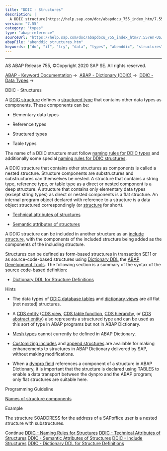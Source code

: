 ```yaml
---
title: "DDIC - Structures"
description: |
  A DDIC structure(https://help.sap.com/doc/abapdocu_755_index_htm/7.55/en-US/abenddic_structure_glosry.htm 'Glossary Entry') defines a structured type(https://help.sap.com/doc/abapdocu_755_index_htm/7.55/en-US/abenstructured_type_glosry.htm 'Glossary Entry') that contains other data types as comp
version: "7.55"
category: "types"
type: "abap-reference"
sourceUrl: "https://help.sap.com/doc/abapdocu_755_index_htm/7.55/en-US/abenddic_structures.htm"
abapFile: "abenddic_structures.htm"
keywords: ["do", "if", "try", "data", "types", "abenddic", "structures"]
---
```


* * *

AS ABAP Release 755, ©Copyright 2020 SAP SE. All rights reserved.

[ABAP - Keyword Documentation](https://help.sap.com/doc/abapdocu_755_index_htm/7.55/en-US/abenabap.htm) →  [ABAP - Dictionary (DDIC)](https://help.sap.com/doc/abapdocu_755_index_htm/7.55/en-US/abenabap_dictionary.htm) →  [DDIC - Data Types](https://help.sap.com/doc/abapdocu_755_index_htm/7.55/en-US/abenddic_data_types.htm) → 

DDIC - Structures

A [DDIC structure](https://help.sap.com/doc/abapdocu_755_index_htm/7.55/en-US/abenddic_structure_glosry.htm "Glossary Entry") defines a [structured type](https://help.sap.com/doc/abapdocu_755_index_htm/7.55/en-US/abenstructured_type_glosry.htm "Glossary Entry") that contains other data types as components. These components can be:

-   Elementary data types

-   Reference types

-   Structured types

-   Table types

The name of a DDIC structure must follow [naming rules for DDIC types](https://help.sap.com/doc/abapdocu_755_index_htm/7.55/en-US/abenddic_types_names.htm) and additionally some special [naming rules for DDIC structures](https://help.sap.com/doc/abapdocu_755_index_htm/7.55/en-US/abenddic_structures_names.htm).

A DDIC structure that contains other structures as components is called a nested structure. Structure components are substructures and substructures can themselves be nested. A structure that contains a string type, reference type, or table type as a direct or nested component is a deep structure. A structure that contains only elementary data types (except string types) as direct or nested components is a flat structure. An internal program object declared with reference to a structure is a data object structured correspondingly (or [structure](https://help.sap.com/doc/abapdocu_755_index_htm/7.55/en-US/abenstructure_glosry.htm "Glossary Entry") for short).

-   [Technical attributes of structures](https://help.sap.com/doc/abapdocu_755_index_htm/7.55/en-US/abenddic_structures_tech.htm)

-   [Semantic attributes of structures](https://help.sap.com/doc/abapdocu_755_index_htm/7.55/en-US/abenddic_structures_sema.htm)

A DDIC structure can be included in another structure as an [include structure](https://help.sap.com/doc/abapdocu_755_index_htm/7.55/en-US/abenddic_include_structure.htm), with the components of the included structure being added as the components of the including structure.

Structures can be defined as form-based structures in transaction SE11 or as source-code-based structures using [Dictionary DDL](https://help.sap.com/doc/abapdocu_755_index_htm/7.55/en-US/abendictionary_ddl_glosry.htm "Glossary Entry") the [ABAP Development Tools](https://help.sap.com/doc/abapdocu_755_index_htm/7.55/en-US/abenadt_glosry.htm "Glossary Entry"). The following section is a summary of the syntax of the source code-based definition:

-   [Dictionary DDL for Structure Definitions](https://help.sap.com/doc/abapdocu_755_index_htm/7.55/en-US/abenddic_define_structure.htm)

Hints

-   The data types of [DDIC database tables](https://help.sap.com/doc/abapdocu_755_index_htm/7.55/en-US/abenddic_database_tables.htm) and [dictionary views](https://help.sap.com/doc/abapdocu_755_index_htm/7.55/en-US/abenddic_views.htm) are all flat (not nested) structures.

-   A [CDS entity](https://help.sap.com/doc/abapdocu_755_index_htm/7.55/en-US/abencds_entity_glosry.htm "Glossary Entry") ([CDS view](https://help.sap.com/doc/abapdocu_755_index_htm/7.55/en-US/abencds_v1_views.htm), [CDS table function](https://help.sap.com/doc/abapdocu_755_index_htm/7.55/en-US/abencds_table_functions.htm), [CDS hierarchy](https://help.sap.com/doc/abapdocu_755_index_htm/7.55/en-US/abencds_hierarchies.htm), or [CDS abstract entity](https://help.sap.com/doc/abapdocu_755_index_htm/7.55/en-US/abencds_abstract_entities.htm)) also represents a structured type and can be used as this sort of type in ABAP programs but not in ABAP Dictionary.

-   [Mesh types](https://help.sap.com/doc/abapdocu_755_index_htm/7.55/en-US/abenmesh_type_glosry.htm "Glossary Entry") cannot currently be defined in ABAP Dictionary.

-   [Customizing includes](https://help.sap.com/doc/abapdocu_755_index_htm/7.55/en-US/abenddic_customizing_includes.htm) and [append structures](https://help.sap.com/doc/abapdocu_755_index_htm/7.55/en-US/abenddic_append_structures.htm) are available for making enhancements to structures in ABAP Dictionary delivered by SAP, without making modifications.

-   When a [dynpro field](https://help.sap.com/doc/abapdocu_755_index_htm/7.55/en-US/abenabap_dynpros_fields.htm) references a component of a structure in ABAP Dictionary, it is important that the structure is declared using TABLES to enable a data transport between the dynpro and the ABAP program; only flat structures are suitable here.

Programming Guideline

[Names of structure components](https://help.sap.com/doc/abapdocu_755_index_htm/7.55/en-US/abenstruc_comp_names_guidl.htm "Guideline")

Example

The structure SOADDRESS for the address of a SAPoffice user is a nested structure with substructures.

Continue
[DDIC - Naming Rules for Structures](https://help.sap.com/doc/abapdocu_755_index_htm/7.55/en-US/abenddic_structures_names.htm)
[DDIC - Technical Attributes of Structures](https://help.sap.com/doc/abapdocu_755_index_htm/7.55/en-US/abenddic_structures_tech.htm)
[DDIC - Semantic Attributes of Structures](https://help.sap.com/doc/abapdocu_755_index_htm/7.55/en-US/abenddic_structures_sema.htm)
[DDIC - Include Structures](https://help.sap.com/doc/abapdocu_755_index_htm/7.55/en-US/abenddic_include_structure.htm)
[DDIC - Dictionary DDL for Structure Definitions](https://help.sap.com/doc/abapdocu_755_index_htm/7.55/en-US/abenddic_define_structure.htm)